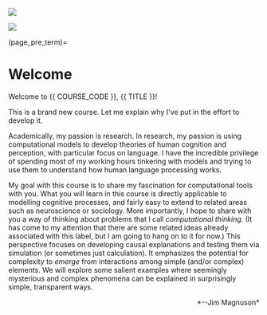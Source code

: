 ![](../images/header.jpg)

![](../images/uconn-header.jpg)

(page_pre_term)=
# Welcome

Welcome to {{ COURSE_CODE }}, {{ TITLE }}!

This is a brand new course. Let me explain why I've put in the effort to develop it.

Academically, my passion is research. In research, my passion is using computational models to develop theories of human cognition and perception, with particular focus on language. I have the incredible privilege of spending most of my working hours tinkering with models and trying to use them to understand how human language processing works.

My goal with this course is to share my fascination for computational tools with you. What you will learn in this course is directly applicable to modelling cognitive processes, and fairly easy to extend to related areas such as neuroscience or sociology. More importantly, I hope to share with you a way of thinking about problems that I call *computational thinking.* (It has come to my attention that there are some related ideas already associated with this label, but I am going to hang on to it for now.) This perspective focuses on developing causal explanations and testing them via simulation (or sometimes just calculation). It emphasizes the potential for complexity to *emerge* from interactions among simple (and/or complex) elements. We will explore some salient examples where seemingly mysterious and complex phenomena can be explained in surprisingly simple, transparent ways.

<p style='text-align: right;'> *--Jim Magnuson* </p>
